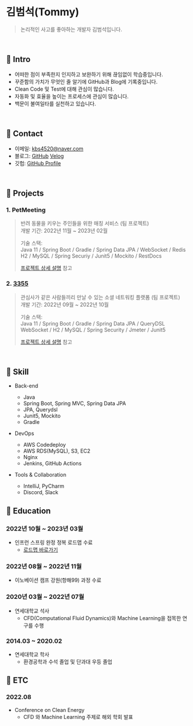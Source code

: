# 김범석(Tommy)
> 논리적인 사고를 좋아하는 개발자 김범석입니다.

</br>

## :pushpin: Intro
- 어떠한 점이 부족한지 인지하고 보완하기 위해 끊임없이 학습중입니다.
- 꾸준함의 가치가 무엇인 줄 알기에 GitHub과 Blog에 기록중입니다.
- Clean Code 및 Test에 대해 관심이 많습니다.
- 자동화 및 효율을 높이는 프로세스에 관심이 많습니다. 
- 백문이 불여일타를 실천하고 있습니다.


</br>

## :pushpin: Contact
- 이메일: kbs4520@naver.com
- 블로그: [GitHub](beomseogkim.github.io) [Velog](https://velog.io/@tommy0419)
- 깃헙: [GitHub Profile](https://github.com/BeomSeogKim)

</br>

## :pushpin: Projects

### 1. PetMeeting  
>반려 동물을 키우는 주인들을 위한 매칭 서비스  (팀 프로젝트)  
>개발 기간: 2022년 11월 ~ 2023년 02월  
>
>기술 스택:   
>Java 11 / Spring Boot / Gradle / Spring Data JPA / WebSocket / Redis  
>H2 / MySQL / Spring Securiy / Junit5 / Mockito / RestDocs   
>
>[프로젝트 상세 설명]() 참고

### 2. [3355](https://3355.world)
>관심사가 같은 사람들끼리 만날 수 있는 소셜 네트워킹 플랫폼  (팀 프로젝트)  
>개발 기간: 2022년 09월 ~ 2022년 10월
>
>기술 스택:  
>Java 11 / Spring Boot / Gradle / Spring Data JPA / QueryDSL  
>WebSocket / H2 / MySQL / Spring Security / Jmeter / Junit5
>  
>[프로젝트 상세 설명](https://github.com/BeomSeogKim/Final-Project) 참고

</br>

## :pushpin: Skill 
- Back-end
  - Java
  - Spring Boot, Spring MVC, Spring Data JPA
  - JPA, Querydsl
  - Junit5, Mockito
  - Gradle

- DevOps
  - AWS Codedeploy
  - AWS RDS(MySQL), S3, EC2
  - Nginx
  - Jenkins, GitHub Actions

- Tools & Collaboration
  - IntelliJ, PyCharm
  - Discord, Slack
  
## :pushpin: Education
  ### 2022년 10월 ~ 2023년 03월 
  - 인프런 스프링 완정 정복 로드맵 수료
    - [로드맵 바로가기](https://www.inflearn.com/roadmaps/373)
  ### 2022년 08월 ~ 2022년 11월 
  - 이노베이션 캠프 강원(항해99) 과정 수료
  ### 2020년 03월 ~ 2022년 07월  
  - 연세대학교 석사
    - CFD(Computational Fluid Dynamics)와 Machine Learning을 접목한 연구를 수행
  ### 2014.03 ~ 2020.02
  - 연세대학교 학사
    - 환경공학과 수석 졸업 및 단과대 우등 졸업

## :pushpin: ETC
  ### 2022.08
- Conference on Clean Energy 
    - CFD 와 Machine Learning 주제로 해외 학회 발표 
    
   
 

